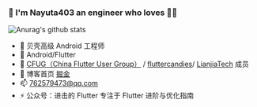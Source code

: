 ### 👋 I'm Nayuta403 an engineer who loves 🎵🎸

![Anurag's github stats](https://github-readme-stats.vercel.app/api?username=Nayuta403)

- 🔭 贝壳高级 Android 工程师
- 🌱 Android/Flutter 
- 👯 [CFUG（China Flutter User Group）](https://github.com/cfug) / [fluttercandies](https://github.com/fluttercandies)/ [LianjiaTech](https://github.com/LianjiaTech) 成员
- 💬 博客首页 [掘金](https://juejin.cn/user/4309694831660711)
- 📫 762579473@qq.com
- ⚡ 公众号：进击的 Flutter 专注于 Flutter 进阶与优化指南


<!--
**Nayuta403/Nayuta403** is a ✨ _special_ ✨ repository because its `README.md` (this file) appears on your GitHub profile.

Here are some ideas to get you started:

- 🔭 I’m currently working on ...
- 🌱 I’m currently learning ...
- 👯 I’m looking to collaborate on ...
- 🤔 I’m looking for help with ...
- 💬 Ask me about ...
- 📫 How to reach me: ...
- 😄 Pronouns: ...
- ⚡ Fun fact: ...
-->
